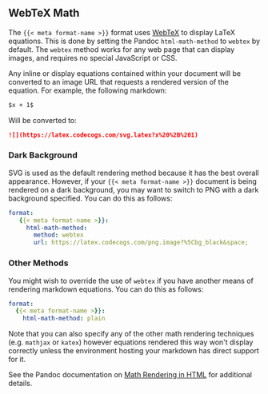 ## WebTeX Math

The `{{< meta format-name >}}` format uses [WebTeX](https://github.com/KTHse/webtex) to display LaTeX equations. This is done by setting the Pandoc `html-math-method` to `webtex` by default. The `webtex` method works for any web page that can display images, and requires no special JavaScript or CSS.

Any inline or display equations contained within your document will be converted to an image URL that requests a rendered version of the equation. For example, the following markdown:

``` markdown
$x + 1$
```

Will be converted to:

``` markdown
![](https://latex.codecogs.com/svg.latex?x%20%2B%201)
```

### Dark Background

SVG is used as the default rendering method because it has the best overall appearance. However, if your `{{< meta format-name >}}` document is being rendered on a dark background, you may want to switch to PNG with a dark background specified. You can do this as follows:

``` yaml
format:
   {{< meta format-name >}}:
     html-math-method: 
       method: webtex
       url: https://latex.codecogs.com/png.image?%5Cbg_black&space;
```

### Other Methods

You might wish to override the use of `webtex` if you have another means of rendering markdown equations. You can do this as follows:

``` yaml
format:
  {{< meta format-name >}}:
    html-math-method: plain
```

Note that you can also specify any of the other math rendering techniques (e.g. `mathjax` or `katex`) however equations rendered this way won't display correctly unless the environment hosting your markdown has direct support for it.

See the Pandoc documentation on [Math Rendering in HTML](https://pandoc.org/MANUAL.html#math-rendering-in-html) for additional details.
